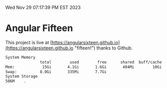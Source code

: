 Wed Nov 29 07:17:39 PM EST 2023

# Angular Fifteen


This project is live at [https://angularsixteen.github.io](https://angularsixteen.github.io "fifteen!") thanks to Github.

```bash
System Memory
               total        used        free      shared  buff/cache   available
Mem:            15Gi       4.1Gi       1.6Gi       404Mi        10Gi        11Gi
Swap:          8.0Gi       335Mi       7.7Gi
System Storage
506M	.
```
```bash

